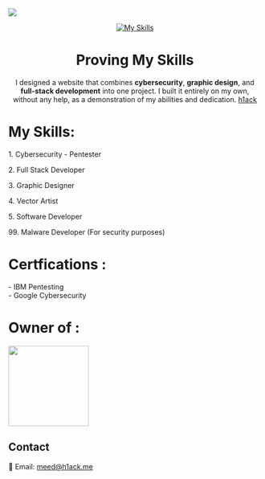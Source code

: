 <img src="https://files.catbox.moe/clzwth.png">

<div align="center">
  
  [![My Skills](https://skillicons.dev/icons?i=java,nodejs,bash,cs,cpp,css,html,discord,dotnet,electron,express,firebase,git,github,kali,linux,mongodb,mysql,nodejs,npm,photoshop,php,postman,py,qt,react,tailwind&theme=dark)](https://skillicons.dev)

</div>

<div align="center">
  <h1>Proving My Skills</h1>
  <p>
    I designed a website that combines <strong>cybersecurity</strong>, <strong>graphic design</strong>, and <strong>full-stack development</strong> into one project.
    I built it entirely on my own, without any help, as a demonstration of my abilities and dedication. <span><a href="https://h1ack.me">h1ack</a><span>
  </p>
</div>


<div>
  <h1>My Skills:</h1>
  <p>1. Cybersecurity - Pentester</p>
  <p>2. Full Stack Developer</p>
  <p>3. Graphic Designer</p>
  <p>4. Vector Artist</p>
  <p>5. Software Developer</p>
  <p>99. Malware Developer (For security purposes)</p>
</div>


<div>
  <h1>Certfications : </h1><p>
- IBM Pentesting<br/>
- Google Cybersecurity</p>
</div>

<div>
  <h1>Owner of : </h1>
  <img align="center" src="https://files.catbox.moe/i1gmbs.png" width="160px">
</div>


## Contact
📧 Email: [meed@h1ack.me](mailto:meed@h1ack.me)

